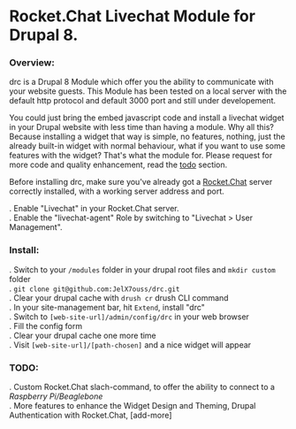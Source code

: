 # Rocket.Chat Livechat Module for Drupal 8.

### Overview:

drc is a Drupal 8 Module which offer you the ability to communicate with your website guests.
This Module has been tested on a local server with the default http protocol and default 3000 port and still under developement.

You could just bring the embed javascript code and install a livechat widget in your Drupal website with less time than having a module. Why all this? Because installing a widget that way is simple, no features, nothing, just the already built-in widget with normal behaviour, what if you want to use some features with the widget? That's what the module for. 
Please request for more code and quality enhancement, read the [todo](https://github.com/JelX7ouss/drc#todo) section.

Before installing drc, make sure you've already got a [Rocket.Chat](https://github.com/RocketChat/Rocket.Chat) server correctly installed, with a working server address and port.

. Enable "Livechat" in your Rocket.Chat server. <br />
. Enable the "livechat-agent" Role by switching to "Livechat > User Management".

### Install:

. Switch to your `/modules` folder in your drupal root files and `mkdir custom` folder <br />
. `git clone git@github.com:JelX7ouss/drc.git` <br />
. Clear your drupal cache with `drush cr` drush CLI command <br />
. In your site-management bar, hit `Extend`, install "drc" <br />
. Switch to `[web-site-url]/admin/config/drc` in your web browser <br />
. Fill the config form <br />
. Clear your drupal cache one more time <br />
. Visit `[web-site-url]/[path-chosen]` and a nice widget will appear 

### TODO:

. Custom Rocket.Chat slach-command, to offer the ability to connect to a _Raspberry Pi/Beaglebone_ <br />
. More features to enhance the Widget Design and Theming, Drupal Authentication with Rocket.Chat, [add-more]
